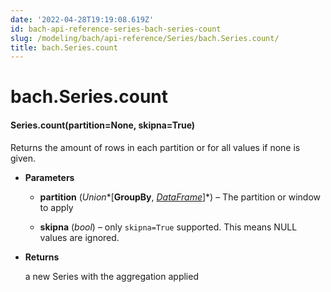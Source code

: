 ```yaml
---
date: '2022-04-28T19:19:08.619Z'
id: bach-api-reference-series-bach-series-count
slug: /modeling/bach/api-reference/Series/bach.Series.count/
title: bach.Series.count
---
```


# bach.Series.count


#### Series.count(partition=None, skipna=True)
Returns the amount of rows in each partition or for all values if none is given.


* **Parameters**

    
    * **partition** (*Union**[**GroupBy**, *[*DataFrame*](/docs/modeling/bach/api-reference/DataFrame/bach.DataFrame/#bach.DataFrame)*]*) – The partition or window to apply


    * **skipna** (*bool*) – only `skipna=True` supported. This means NULL values are ignored.



* **Returns**

    a new Series with the aggregation applied


<!-- !! processed by numpydoc !! -->
